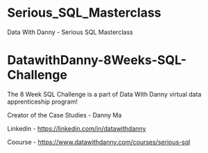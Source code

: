 # Serious_SQL_Masterclass
Data With Danny - Serious SQL Masterclass


# DatawithDanny-8Weeks-SQL-Challenge
The 8 Week SQL Challenge is a part of Data With Danny virtual data apprenticeship program!

Creator of the Case Studies - Danny Ma

Linkedin - https://linkedin.com/in/datawithdanny

Coourse -  https://www.datawithdanny.com/courses/serious-sql
